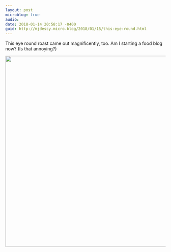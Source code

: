 ```yaml
---
layout: post
microblog: true
audio: 
date: 2018-01-14 20:58:17 -0400
guid: http://mjdescy.micro.blog/2018/01/15/this-eye-round.html
---
```

This eye round roast came out magnificently, too. Am I starting a food blog now? (Is that annoying?)

<img src="http://mjdescy.micro.blog/uploads/2018/d406d39a03.jpg" width="600" height="600" />
